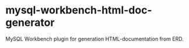# mysql-workbench-html-doc-generator
MySQL Workbench plugin for generation HTML-documentation from ERD.
